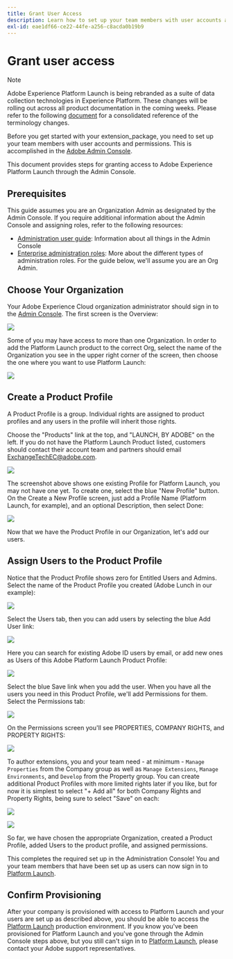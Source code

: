 ```yaml
---
title: Grant User Access
description: Learn how to set up your team members with user accounts and permissions for Adobe Experience Platform Launch.
exl-id: eae1df66-ce22-44fe-a256-c8acda0b19b9
---
```

# Grant user access

>[!NOTE]
>
>Adobe Experience Platform Launch is being rebranded as a suite of data collection technologies in Experience Platform. These changes will be rolling out across all product documentation in the coming weeks. Please refer to the following [document](../../launch-term-updates.md) for a consolidated reference of the terminology changes.

Before you get started with your extension_package, you need to set up your team members with user accounts and permissions.  This is accomplished in the [Adobe Admin Console](https://adminconsole.adobe.com/).

This document provides steps for granting access to Adobe Experience Platform Launch through the Admin Console.

## Prerequisites

This guide assumes you are an Organization Admin as designated by the Admin Console. If you require additional information about the Admin Console and assigning roles, refer to the following resources:

* [Administration user guide](https://helpx.adobe.com/enterprise/administering/user-guide.html?topic=/enterprise/administering/morehelp/introduction.ug.js): Information about all things in the Admin Console
* [Enterprise administration roles](https://helpx.adobe.com/au/enterprise/using/admin-roles.html): More about the different types of administration roles. For the guide below, we'll assume you are an Org Admin.

## Choose Your Organization

Your Adobe Experience Cloud organization administrator should sign in to the [Admin Console](https://adminconsole.adobe.com/). The first screen is the Overview:

![](../images/getting-started/admin-console-overview.jpg)

Some of you may have access to more than one Organization. In order to add the Platform Launch product to the correct Org, select the name of the Organization you see in the upper right corner of the screen, then choose the one where you want to use Platform Launch:

![](../images/getting-started/admin-console-choose-org.jpg)

## Create a Product Profile

A Product Profile is a group.  Individual rights are assigned to product profiles and any users in the profile will inherit those rights.

Choose the "Products" link at the top, and "LAUNCH, BY ADOBE" on the left. If you do not have the Platform Launch Product listed, customers should contact their account team and partners should email <ExchangeTechEC@adobe.com>.

![](../images/getting-started/admin-console-products-launch.jpg)

The screenshot above shows one existing Profile for Platform Launch, you may not have one yet. To create one, select the blue "New Profile" button. On the Create a New Profile screen, just add a Profile Name (Platform Launch, for example), and an optional Description, then select Done:

![](../images/getting-started/admin-console-create-a-new-profile.jpg)

Now that we have the Product Profile in our Organization, let's add our users.

## Assign Users to the Product Profile

Notice that the Product Profile shows zero for Entitled Users and Admins. Select the name of the Product Profile you created (Adobe Lunch in our example):

![](../images/getting-started/admin-console-profiles-add-user.jpg)

Select the Users tab, then you can add users by selecting the blue Add User link:

![](../images/getting-started/admin-console-add-launch-user.jpg)

Here you can search for existing Adobe ID users by email, or add new ones as Users of this Adobe Platform Launch Product Profile:

![](../images/getting-started/admin-console-add-user.jpg)

Select the blue Save link when you add the user. When you have all the users you need in this Product Profile, we'll add Permissions for them. Select the Permissions tab:

![](../images/getting-started/admin-console-profile-permissions.jpg)

On the Permissions screen you'll see PROPERTIES, COMPANY RIGHTS, and PROPERTY RIGHTS:

![](../images/getting-started/admin_console_rights.png)

To author extensions, you and your team need - at minimum - `Manage Properties` from the Company group as well as `Manage Extensions`, `Manage Environments`, and `Develop` from the Property group. You can create additional Product Profiles with more limited rights later if you like, but for now it is simplest to select "+ Add all" for both Company Rights and Property Rights, being sure to select "Save" on each:

![](../images/getting-started/admin_console_add_all_company_rights.png)

![](../images/getting-started/admin_console_add_all_property_rights.png)

So far, we have chosen the appropriate Organization, created a Product Profile, added Users to the product profile, and assigned permissions.

This completes the required set up in the Administration Console! You and your team members that have been set up as users can now sign in to [Platform Launch](https://launch.adobe.com/).

## Confirm Provisioning

After your company is provisioned with access to Platform Launch and your users are set up as described above, you should be able to access the [Platform Launch](https://launch.adobe.com/) production environment. If you know you've been provisioned for Platform Launch and you've gone through the Admin Console steps above, but you still can't sign in to [Platform Launch](https://launch.adobe.com/), please contact your Adobe support representatives.
